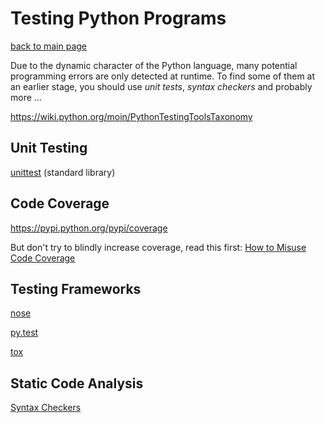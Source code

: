 Testing Python Programs
=======================

[back to main page](../README.md)

Due to the dynamic character of the Python language, many potential programming
errors are only detected at runtime.
To find some of them at an earlier stage, you should use *unit tests*,
*syntax checkers* and probably more ...

https://wiki.python.org/moin/PythonTestingToolsTaxonomy

Unit Testing
------------

[unittest](https://docs.python.org/3.4/library/unittest.html) (standard library)

Code Coverage
-------------

https://pypi.python.org/pypi/coverage

But don't try to blindly increase coverage, read this first:
[How to Misuse Code Coverage](http://www.exampler.com/testing-com/writings/coverage.pdf)

Testing Frameworks
------------------

[nose](https://nose.readthedocs.org/en/latest/)

[py.test](http://pytest.org/latest/)

[tox](http://testrun.org/tox/latest/)

Static Code Analysis
--------------------

[Syntax Checkers](http://nbviewer.ipython.org/urls/raw.github.com/mgeier/python-audio/master/testing/syntax-checkers.ipynb)

<!--
vim:textwidth=80
-->
